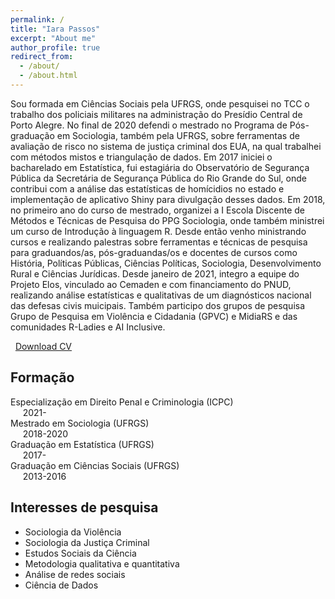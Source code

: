 ```yaml
---
permalink: /
title: "Iara Passos"
excerpt: "About me"
author_profile: true
redirect_from: 
  - /about/
  - /about.html
---
```


Sou formada em Ciências Sociais pela UFRGS, onde pesquisei no TCC o trabalho dos policiais militares na administração do Presídio Central de Porto Alegre. No final de 2020 defendi o mestrado no Programa de Pós-graduação em Sociologia, também pela UFRGS, sobre ferramentas de avaliação de risco no sistema de justiça criminal dos EUA, na qual trabalhei com métodos mistos e triangulação de dados. Em 2017 iniciei o bacharelado em Estatística, fui estagiária do Observatório de Segurança Pública da Secretária de Segurança Pública do Rio Grande do Sul, onde contribui com a análise das estatísticas de homícidios no estado e implementação de aplicativo Shiny para divulgação desses dados. Em 2018, no primeiro ano do curso de mestrado, organizei a I Escola Discente de Métodos e Técnicas de Pesquisa do PPG Sociologia, onde também ministrei um curso de Introdução à linguagem R. Desde então venho ministrando cursos e realizando palestras sobre ferramentas e técnicas de pesquisa para graduandos/as, pós-graduandas/os e docentes de cursos como História, Políticas Públicas, Ciências Políticas, Sociologia, Desenvolvimento Rural e Ciências Jurídicas. Desde janeiro de 2021, integro a equipe do Projeto Elos, vinculado ao Cemaden e com financiamento do PNUD, realizando análise estatísticas e qualitativas de um diagnósticos nacional das defesas civis muicipais. Também participo dos grupos de pesquisa Grupo de Pesquisa em Violência e Cidadania (GPVC) e MidiaRS e das comunidades R-Ladies e AI Inclusive. 

<i class="fa fa-download fa-lg"></i>  &nbsp; [Download CV]()

## Formação

 <i class="fa fa-graduation-cap"></i> Especialização em Direito Penal e Criminologia (ICPC)<br>
 &nbsp;&nbsp;&nbsp;&nbsp;&nbsp;2021- <br>
 <i class="fa fa-graduation-cap"></i> Mestrado em Sociologia (UFRGS)<br> 
 &nbsp;&nbsp;&nbsp;&nbsp;&nbsp;2018-2020 <br>
 <i class="fa fa-graduation-cap"></i> Graduação em Estatística (UFRGS)<br>
 &nbsp;&nbsp;&nbsp;&nbsp;&nbsp;2017- <br>
 <i class="fa fa-graduation-cap"></i> Graduação em Ciências Sociais (UFRGS)<br>
 &nbsp;&nbsp;&nbsp;&nbsp;&nbsp;2013-2016 <br>

        
## Interesses de pesquisa

* Sociologia da Violência
* Sociologia da Justiça Criminal
* Estudos Sociais da Ciência
* Metodologia qualitativa e quantitativa
* Análise de redes sociais
* Ciência de Dados




